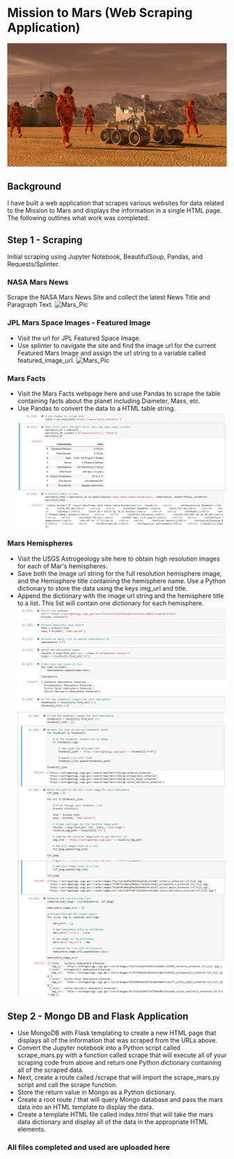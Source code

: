 # Mission to Mars (Web Scraping Application)
![Mars_Pic](Mission_to_Mars/Images/mission_to_mars.png)
## Background 
I have built a web application that scrapes various websites for data related to the Mission to Mars and displays the information in a single HTML page. The following outlines what work was completed.

## Step 1 - Scraping
Initial scraping using Jupyter Notebook, BeautifulSoup, Pandas, and Requests/Splinter.

### NASA Mars News

Scrape the NASA Mars News Site and collect the latest News Title and Paragraph Text.
![Mars_Pic](Mission_to_Mars/Images/NASA_mars_news.png)

### JPL Mars Space Images - Featured Image

* Visit the url for JPL Featured Space Image.
* Use splinter to navigate the site and find the image url for the current Featured Mars Image and assign the url string to a variable called featured_image_url.
![Mars_Pic](Mission_to_Mars/Images/NASA_featuredimg.png)

### Mars Facts

* Visit the Mars Facts webpage here and use Pandas to scrape the table containing facts about the planet including Diameter, Mass, etc.
* Use Pandas to convert the data to a HTML table string.
![Mars_Pic](Mission_to_Mars/Images/mars_facts.png)

### Mars Hemispheres

* Visit the USGS Astrogeology site here to obtain high resolution images for each of Mar's hemispheres.
* Save both the image url string for the full resolution hemisphere image, and the Hemisphere title containing the hemisphere name. Use a Python dictionary to store the data using the keys img_url and title.
* Append the dictionary with the image url string and the hemisphere title to a list. This list will contain one dictionary for each hemisphere.
![Mars_Pic](Mission_to_Mars/Images/mars_hemi1.png)
![Mars_Pic](Mission_to_Mars/Images/mars_hemi2.png)
![Mars_Pic](Mission_to_Mars/Images/mars_hemi3.png)
## Step 2 - Mongo DB and Flask Application

* Use MongoDB with Flask templating to create a new HTML page that displays all of the information that was scraped from the URLs above.
* Convert the Jupyter notebook into a Python script called scrape_mars.py with a function called scrape that will execute all of your scraping code from above and return one Python dictionary containing all of the scraped data.
* Next, create a route called /scrape that will import the scrape_mars.py script and call the scrape function.
* Store the return value in Mongo as a Python dictionary.
* Create a root route / that will query Mongo database and pass the mars data into an HTML template to display the data.
* Create a template HTML file called index.html that will take the mars data dictionary and display all of the data in the appropriate HTML elements.

### All files completed and used are uploaded here
